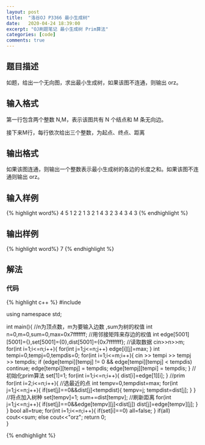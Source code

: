 ```yaml
---
layout: post
title:  "洛谷OJ P3366 最小生成树"
date:   2020-04-24 18:39:00
excerpt: "OJ刷题笔记 最小生成树 Prim算法"
categories: [code]
comments: true
---
```


## 题目描述

如题，给出一个无向图，求出最小生成树，如果该图不连通，则输出 orz。

## 输入格式

第一行包含两个整数 N,M，表示该图共有 N 个结点和 M 条无向边。

接下来M行，每行依次给出三个整数，为起点、终点、距离

## 输出格式

如果该图连通，则输出一个整数表示最小生成树的各边的长度之和。如果该图不连通则输出 orz。

## 输入样例

{% highlight word%}
4 5
1 2 2
1 3 2
1 4 3
2 3 4
3 4 3
{% endhighlight %}

## 输出样例
{% highlight word%}
7
{% endhighlight %}

## 解法

### 代码

{% highlight c++ %}
#include<iostream>

using namespace std;

int main(){
    //n为顶点数，m为要输入边数 ,sum为树的权值 
    int n=0,m=0,sum=0,max=0x7fffffff;
    //用邻接矩阵来存边的权值 
    int edge[5001][5001]={},set[5001]={0},dist[5001]={0x7fffffff};
    //读取数据 
    cin>>n>>m;
    for(int i=1;i<=n;i++){
        for(int j=1;j<=n;j++)
                edge[i][j]=max;
        }
    int tempi=0,tempj=0,tempdis=0;
    for(int i=1;i<=m;i++){
            cin >> tempi >> tempj >> tempdis;
            if (edge[tempi][tempj] != 0 && edge[tempi][tempj] < tempdis)
                continue;
            edge[tempi][tempj] = tempdis;
            edge[tempj][tempi] = tempdis;
            } 
    //初始化prim算法
    set[1]=1;
    for(int i=1;i<=n;i++){
            dist[i]=edge[1][i];
            }
    //prim
    for(int i=2;i<=n;i++){
            //选最近的点 
            int tempv=0,tempdist=max;
            for(int j=1;j<=n;j++){
                    if(set[j]==0&&dist[j]<tempdist){
                          tempv=j;
                          tempdist=dist[j];
                          }
                    }
            //将点加入树种 
            set[tempv]=1;
            sum+=dist[tempv]; 
            //刷新距离
            for(int j=1;j<=n;j++){
                    if(set[j]==0&&edge[tempv][j]<dist[j])
                         dist[j]=edge[tempv][j];
                    }  
            }
    bool all=true;
    for(int i=1;i<=n;i++){
            if(set[i]==0)
               all=false;
            }
    if(all)
           cout<<sum;
    else   cout<<"orz";
    return 0;   
    }

{% endhighlight %}
